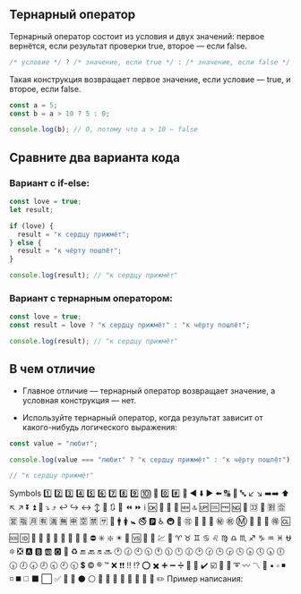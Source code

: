 ## Тернарный оператор

Тернарный оператор состоит из условия и двух значений: первое вернётся, если результат проверки true, второе — если false.

```javascript
/* условие */ ? /* значение, если true */ : /* значение, если false */
```

Такая конструкция возвращает первое значение, если условие — true, и второе, если false.

```javascript
const a = 5;
const b = a > 10 ? 5 : 0;

console.log(b); // 0, потому что a > 10 — false
```

## Сравните два варианта кода

### Вариант с if-else:

```javascript
const love = true;
let result;

if (love) {
  result = "к сердцу прижмёт";
} else {
  result = "к чёрту пошлёт";
}

console.log(result); // "к сердцу прижмёт"
```

### Вариант с тернарным оператором:

```javascript
const love = true;
const result = love ? "к сердцу прижмёт" : "к чёрту пошлёт";

console.log(result); // "к сердцу прижмёт"
```

## В чем отличие

- Главное отличие — тернарный оператор возвращает значение, а условная конструкция — нет.

- Используйте тернарный оператор, когда результат зависит от какого-нибудь логического выражения:

```javascript
const value = "любит";

console.log(value === "любит" ? "к сердцу прижмёт" : "к чёрту пошлёт");

// "к сердцу прижмёт"
```

Symbols
1️⃣ 2️⃣ 3️⃣ 4️⃣ 5️⃣ 6️⃣ 7️⃣ 8️⃣ 9️⃣ 🔟 🔢 0️⃣ #️⃣ 🔣 ◀️ ⬇️ ▶️ ⬅️ 🔠 🔡 🔤 ↙️ ↘️ ➡️➡️ ⬆️ ↖️ ↗️ ⏬ ⏫ 🔽 ⤵️ ⤴️ ↩️ ↪️ ↔️ ↕️ 🔼 🔃 🔄 ⏪ ⏩ ℹ️ 🆗 🔀 🔁 🔂 🆕 🔝 🆙 🆒 🆓 🆖 🎦 🈁 📶 🈹 🈴 🈺 🈯 🈷️ 🈶 🈵 🈚 🈸 🈳 🈲 🈂️ 🚻 🚹 🚺 🚼 🚭 🅿️ ♿ 🚇 🛄 🉑 🚾 🚰 🚮 ㊙️ ㊗️ Ⓜ️ 🛂 🛅 🛃 🉐 🆑 🆘 🆔 🚫 🔞 📵 🚯 🚱 🚳 🚷 🚸 ⛔ ✳️ ❇️ ✴️ 💟 🆚 📳 📴 💹 💱 ♈ ♉ ♊ ♋ ♌ ♍ ♎ ♏ ♐ ♑ ♒ ♓ ⛎ 🔯 ❎ 🅰️ 🅱️ 🆎 🅾️ 💠 ♻️ 🔚 🔙 🔛 🔜 🕐 🕜 🕙 🕥 🕚 🕦 🕛 🕧 🕑 🕝 🕒 🕞 🕓 🕟 🕔 🕠 🕕 🕡 🕖 🕢 🕗 🕣 🕘 🕤 💲 ©️ ®️ ™️ ❌ ❗❗ ‼️ ⁉️ ⭕ ✖️ ➕ ➖ ➗ 💮 💯 ✔️ ☑️ 🔘 🔗 ➰ 〰️ 〽️ 🔱 ▪️ ▫️ ◾ ◽ ◼️ ◻️ ⬛ ⬜ ✅ 🔲 🔳 ⚫ ⚪ 🔴 🔵 🔷 🔶 🔹 🔸 🔺 🔻
✏️ Пример написания:

